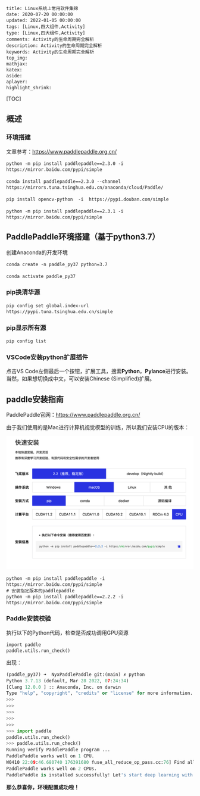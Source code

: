 ```
title: Linux系统上常用软件集锦
date: 2020-07-20 00:00:00
updated: 2022-01-05 00:00:00
tags: [Linux,四大组件,Activity]
type: [Linux,四大组件,Activity]
comments: Activity的生命周期完全解析
description: Activity的生命周期完全解析
keywords: Activity的生命周期完全解析
top_img:
mathjax:
katex:
aside:
aplayer:
highlight_shrink:
```

[TOC]



## 概述



### 环境搭建

文章参考：https://www.paddlepaddle.org.cn/



```
python -m pip install paddlepaddle==2.3.0 -i https://mirror.baidu.com/pypi/simple

conda install paddlepaddle==2.3.0 --channel https://mirrors.tuna.tsinghua.edu.cn/anaconda/cloud/Paddle/

pip install opencv-python  -i  https://pypi.douban.com/simple

python -m pip install paddlepaddle==2.3.1 -i https://mirror.baidu.com/pypi/simple
```



## PaddlePaddle环境搭建（基于python3.7）



创建Anaconda的开发环境

```
conda create -n paddle_py37 python=3.7

conda activate paddle_py37
```



### pip换清华源

```
pip config set global.index-url https://pypi.tuna.tsinghua.edu.cn/simple
```

### pip显示所有源

```
pip config list
```



### VSCode安装python扩展插件

点击VS Code左侧最后一个按钮，扩展工具，搜索**Python**，**Pylance**进行安装。当然，如果想切换成中文，可以安装Chinese (Simplified)扩展。



## paddle安装指南

PaddlePaddle官网：https://www.paddlepaddle.org.cn/

由于我们使用的是Mac进行计算机视觉模型的训练，所以我们安装CPU的版本：

<img src="images/image-20220410215547109.png" alt="image-20220410215547109" style="zoom:50%;" />



```shell
python -m pip install paddlepaddle -i https://mirror.baidu.com/pypi/simple
# 安装指定版本的paddlepaddle
python -m pip install paddlepaddle==2.2.2 -i https://mirror.baidu.com/pypi/simple
```

### Paddle安装校验

执行以下的Python代码，检查是否成功调用GPU资源



```
import paddle
paddle.utils.run_check()
```

出现：

```python
(paddle_py37) ➜  NyxPaddlePaddle git:(main) ✗ python           
Python 3.7.13 (default, Mar 28 2022, 07:24:34) 
[Clang 12.0.0 ] :: Anaconda, Inc. on darwin
Type "help", "copyright", "credits" or "license" for more information.
>>> 
>>> 
>>> 
>>> 
>>> 
>>> import paddle
paddle.utils.run_check()
>>> paddle.utils.run_check()
Running verify PaddlePaddle program ... 
PaddlePaddle works well on 1 CPU.
W0410 22:09:46.680740 176391680 fuse_all_reduce_op_pass.cc:76] Find all_reduce operators: 2. To make the speed faster, some all_reduce ops are fused during training, after fusion, the number of all_reduce ops is 2.
PaddlePaddle works well on 2 CPUs.
PaddlePaddle is installed successfully! Let's start deep learning with PaddlePaddle now.
```

**那么恭喜你，环境配置成功啦！**